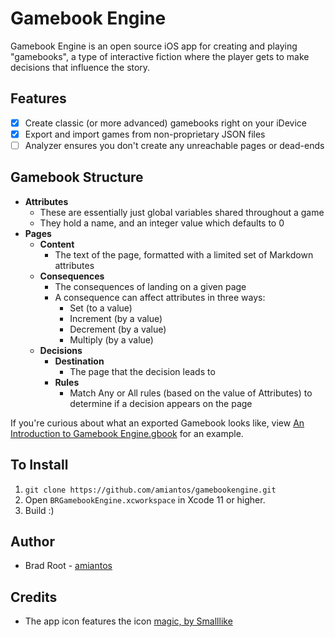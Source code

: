 # Gamebook Engine

Gamebook Engine is an open source iOS app for creating and playing "gamebooks", a type of interactive fiction where the player gets to make decisions that influence the story.

## Features

* [x] Create classic (or more advanced) gamebooks right on your iDevice
* [x] Export and import games from non-proprietary JSON files
* [ ] Analyzer ensures you don't create any unreachable pages or dead-ends

## Gamebook Structure

* **Attributes**
  * These are essentially just global variables shared throughout a game
  * They hold a name, and an integer value which defaults to 0
* **Pages**
  * **Content**
    * The text of the page, formatted with a limited set of Markdown attributes
  * **Consequences**
    * The consequences of landing on a given page
    * A consequence can affect attributes in three ways:
      * Set (to a value)
      * Increment (by a value)
      * Decrement (by a value)
      * Multiply (by a value)
  * **Decisions**
    * **Destination**
      * The page that the decision leads to
    * **Rules**
      * Match Any or All rules (based on the value of Attributes) to determine if a decision appears on the page

If you're curious about what an exported Gamebook looks like, view [An Introduction to Gamebook Engine.gbook](https://github.com/amiantos/gamebookengine/blob/master/BRGamebookEngine/Built-in%20Gamebooks/An%20Introduction%20to%20Gamebook%20Engine.gbook) for an example.

## To Install

1. `git clone https://github.com/amiantos/gamebookengine.git`
2. Open `BRGamebookEngine.xcworkspace` in Xcode 11 or higher.
3. Build :)

## Author

* Brad Root - [amiantos](https://github.com/amiantos)

## Credits

* The app icon features the icon [magic, by Smalllike](https://thenounproject.com/icon/2721149/)
